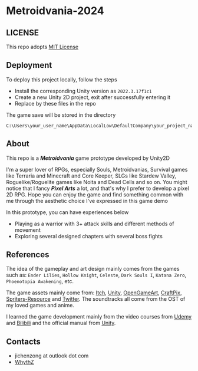 # Metroidvania-2024

## LICENSE
This repo adopts [MIT License](https://spdx.org/licenses/MIT)

## Deployment
To deploy this project locally, follow the steps
- Install the corresponding Unity version as `2022.3.17f1c1`
- Create a new Unity 2D project, exit after successfully entering it
- Replace by these files in the repo

The game save will be stored in the directory
```
C:\Users\your_user_name\AppData\LocalLow\DefaultCompany\your_project_name\data.whythz
```

## About
This repo is a ***Metroidvania*** game prototype developed by Unity2D

I'm a super lover of RPGs, especially Souls, Metroidvanias, Survival games like Terraria and Minecraft and Core Keeper, SLGs like Stardew Valley, Roguelike/Roguelite games like Noita and Dead Cells and so on. You might notice that I fancy ***Pixel Arts*** a lot, and that's why I prefer to develop a pixel 2D RPG. Hope you can enjoy the game and find something common with me through the aesthetic choice I've expressed in this game demo 

In this prototype, you can have experiences below 
- Playing as a warrior with 3+ attack skills and different methods of movement
- Exploring several designed chapters with several boss fights

## References
The idea of the gameplay and art design mainly comes from the games such as: `Ender Lilies`, `Hollow Knight`, `Celeste`, `Dark Souls I`, `Katana Zero`, `Phoenotopia Awakening`, etc.

The game assets mainly come from: [Itch](https://itch.io/), [Unity](https://assetstore.unity.com/zh-CN), [OpenGameArt](https://opengameart.org/), [CraftPix](https://craftpix.net/), [Spriters-Resource](https://www.spriters-resource.com/) and [Twitter](https://x.com). The soundtracks all come from the OST of my loved games and anime.

I learned the game development mainly from the video courses from [Udemy](https://www.udemy.com/course/2d-rpg-alexdev/) and [Bilibili](https://www.bilibili.com/) and the official manual from [Unity](https://docs.unity.cn/2021.3/Documentation/Manual/UnityManual.html).

## Contacts
- jichenzong at outlook dot com
- [WhythZ](https://space.bilibili.com/25804487?spm_id_from=333.1007.0.0)